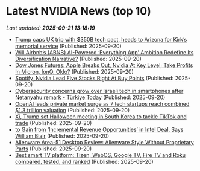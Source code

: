 # Latest NVIDIA News (top 10)
_Last updated: **2025-09-21 13:18:19**_

- [Trump caps UK trip with $350B tech pact, heads to Arizona for Kirk’s memorial service](https://www.foxnews.com/politics/trump-caps-uk-trip-350b-tech-pact-heads-arizona-kirks-memorial-service) (Published: 2025-09-20)
- [Will Airbnb’s (ABNB) AI-Powered ‘Everything App’ Ambition Redefine Its Diversification Narrative?](https://finance.yahoo.com/news/airbnb-abnb-ai-powered-everything-121626553.html) (Published: 2025-09-20)
- [Dow Jones Futures: Apple Breaks Out, Nvidia At Key Level; Take Profits In Micron, IonQ, Oklo?](https://biztoc.com/x/15596bcc7552dee1) (Published: 2025-09-20)
- [Spotify, Nvidia Lead Five Stocks Right At Buy Points](https://biztoc.com/x/b37d196fc5134764) (Published: 2025-09-20)
- [Cybersecurity concerns grow over Israeli tech in smartphones after Netanyahu remark - Türkiye Today](https://www.turkiyetoday.com/business/cybersecurity-concerns-grow-over-israeli-tech-in-smartphones-after-netanyahu-remark-3207212) (Published: 2025-09-20)
- [OpenAI leads private market surge as 7 tech startups reach combined $1.3 trillion valuation](https://www.cnbc.com/2025/09/20/openai-leads-private-market-surge-as-7-startups-reach-1point3-trillion.html) (Published: 2025-09-20)
- [Xi, Trump set Halloween meeting in South Korea to tackle TikTok and trade](https://www.euractiv.com/news/xi-trump-set-halloween-meeting-in-south-korea-to-tackle-tiktok-and-trade/) (Published: 2025-09-20)
- [to Gain from ‘Incremental Revenue Opportunities’ in Intel Deal, Says William Blair](https://biztoc.com/x/30e4a48e414220a3) (Published: 2025-09-20)
- [Alienware Area-51 Desktop Review: Alienware Style Without Proprietary Parts](https://www.cnet.com/tech/computing/alienware-area-51-desktop-review-alienware-style-without-proprietary-parts/) (Published: 2025-09-20)
- [Best smart TV platform: Tizen, WebOS, Google TV, Fire TV and Roku compared, tested, and ranked](https://www.techradar.com/televisions/best-smart-tv-platform-tizen-webos-google-tv-fire-tv-and-roku-compared-tested-and-ranked) (Published: 2025-09-20)
